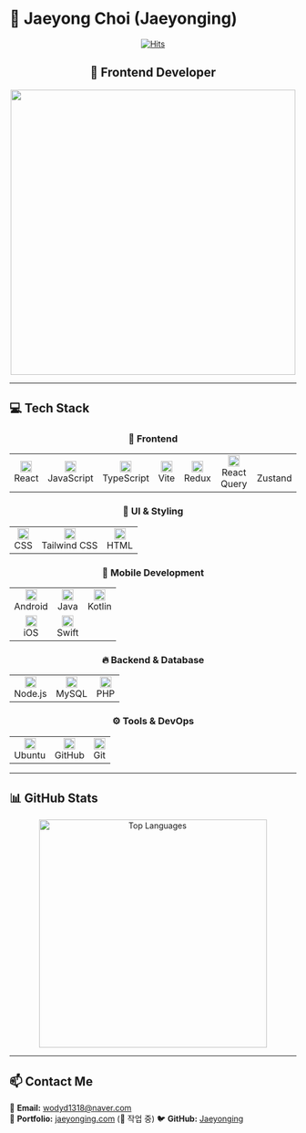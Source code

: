 # 👋 Jaeyong Choi (Jaeyonging)
<div align="center">
  
[![Hits](https://hits.seeyoufarm.com/api/count/incr/badge.svg?url=https%3A%2F%2Fgithub.com%2FJaeyonging&count_bg=%23BCBCBC&title_bg=%23555555&icon=&icon_color=%23E7E7E7&title=hits&edge_flat=false)](https://hits.seeyoufarm.com)
  
## 🧷 Frontend Developer

<img src="https://user-images.githubusercontent.com/74038190/225813708-98b745f2-7d22-48cf-9150-083f1b00d6c9.gif" width="500">

</div>

---

## 💻 Tech Stack

<div align="center">

### 🎨 Frontend
<table>
  <tr>
    <td align="center"><img height="20px" src="https://raw.githubusercontent.com/marwin1991/profile-technology-icons/refs/heads/main/icons/react.png"/><br>React</td>
    <td align="center"><img height="20px" src="https://raw.githubusercontent.com/marwin1991/profile-technology-icons/refs/heads/main/icons/javascript.png"/><br>JavaScript</td>
    <td align="center"><img height="20px" src="https://raw.githubusercontent.com/marwin1991/profile-technology-icons/refs/heads/main/icons/typescript.png"/><br>TypeScript</td>
    <td align="center"><img height="20px" src="https://raw.githubusercontent.com/marwin1991/profile-technology-icons/refs/heads/main/icons/vite.png"/><br>Vite</td>
    <td align="center"><img height="20px" src="https://raw.githubusercontent.com/marwin1991/profile-technology-icons/refs/heads/main/icons/redux.png"/><br>Redux</td>
    <td align="center"><img height="20px" src="https://raw.githubusercontent.com/marwin1991/profile-technology-icons/refs/heads/main/icons/react_query.png"/><br>React Query</td>
    <td align="center"><br>Zustand</td>
  </tr>
</table>

### 🎨 UI & Styling
<table>
  <tr>
    <td align="center"><img height="20px" src="https://raw.githubusercontent.com/marwin1991/profile-technology-icons/refs/heads/main/icons/css.png"/><br>CSS</td>
    <td align="center"><img height="20px" src="https://raw.githubusercontent.com/marwin1991/profile-technology-icons/refs/heads/main/icons/tailwind_css.png"/><br>Tailwind CSS</td>
    <td align="center"><img height="20px" src="https://raw.githubusercontent.com/marwin1991/profile-technology-icons/refs/heads/main/icons/html.png"/><br>HTML</td>
  </tr>
</table>

### 📱 Mobile Development
<table>
  <tr>
    <td align="center"><img height="20px" src="https://raw.githubusercontent.com/marwin1991/profile-technology-icons/refs/heads/main/icons/android.png"/><br>Android</td>
    <td align="center"><img height="20px" src="https://raw.githubusercontent.com/marwin1991/profile-technology-icons/refs/heads/main/icons/java.png"/><br>Java</td>
    <td align="center"><img height="20px" src="https://raw.githubusercontent.com/marwin1991/profile-technology-icons/refs/heads/main/icons/kotlin.png"/><br>Kotlin</td>
  </tr>
  <tr>
    <td align="center"><img height="20px" src="https://raw.githubusercontent.com/marwin1991/profile-technology-icons/refs/heads/main/icons/ios.png"/><br>iOS</td>
    <td align="center"><img height="20px" src="https://raw.githubusercontent.com/marwin1991/profile-technology-icons/refs/heads/main/icons/swift.png"/><br>Swift</td>
  </tr>
</table>

### 🔥 Backend & Database
<table>
  <tr>
    <td align="center"><img height="20px" src="https://raw.githubusercontent.com/marwin1991/profile-technology-icons/refs/heads/main/icons/node_js.png"/><br>Node.js</td>
    <td align="center"><img height="20px" src="https://raw.githubusercontent.com/marwin1991/profile-technology-icons/refs/heads/main/icons/mysql.png"/><br>MySQL</td>
    <td align="center"><img height="20px" src="https://raw.githubusercontent.com/marwin1991/profile-technology-icons/refs/heads/main/icons/php.png"/><br>PHP</td>
  </tr>
</table>

### ⚙️ Tools & DevOps
<table>
  <tr>
    <td align="center"><img height="20px" src="https://raw.githubusercontent.com/marwin1991/profile-technology-icons/refs/heads/main/icons/ubuntu.png"/><br>Ubuntu</td>
    <td align="center"><img height="20px" src="https://raw.githubusercontent.com/marwin1991/profile-technology-icons/refs/heads/main/icons/github.png"/><br>GitHub</td>
    <td align="center"><img height="20px" src="https://raw.githubusercontent.com/marwin1991/profile-technology-icons/refs/heads/main/icons/git.png"/><br>Git</td>
  </tr>
</table>

</div>

---

## 📊 GitHub Stats

<div align="center">
  <img width="400px" src="https://github-readme-stats.vercel.app/api/top-langs/?username=jaeyonging&theme=merko&exclude_repo=clone-web-scrapper,clone-zoom&hide=Procfile&layout=compact&langs_count=8" alt="Top Languages"/>
</div>

---

## 📫 Contact Me

<div align="start">

📧 <strong>Email:</strong> <a href="mailto:wodyd1318@naver.com">wodyd1318@naver.com</a>  
📎 <strong>Portfolio:</strong> <a href="https://jaeyonging.com">jaeyonging.com</a> (🚧 작업 중) 
🐦 <strong>GitHub:</strong> <a href="https://github.com/Jaeyonging">Jaeyonging</a>

</div>


